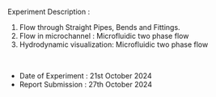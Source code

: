 Experiment Description : 
  1. Flow through Straight Pipes, Bends and Fittings.
  2. Flow in microchannel : Microfluidic two phase flow
  3. Hydrodynamic visualization: Microfluidic two phase flow

</br>

- Date of Experiment : 21st October 2024
- Report Submission : 27th October 2024
